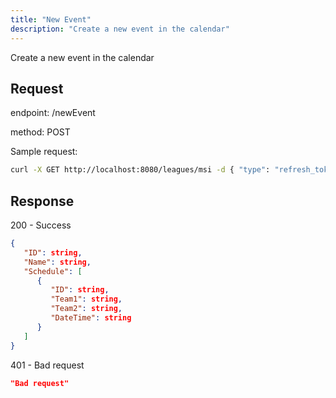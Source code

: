 ```yaml
---
title: "New Event"
description: "Create a new event in the calendar"
---
```


Create a new event in the calendar

## Request

endpoint: /newEvent

method: POST

Sample request:

```bash
curl -X GET http://localhost:8080/leagues/msi -d { "type": "refresh_token" "refresh_token": "your refresh token" }
```

## Response

200 - Success

```json
{
   "ID": string,
   "Name": string,
   "Schedule": [
      {
         "ID": string,
         "Team1": string,
         "Team2": string,
         "DateTime": string
      }
   ]
}
```

401 - Bad request

```json
"Bad request"
```

